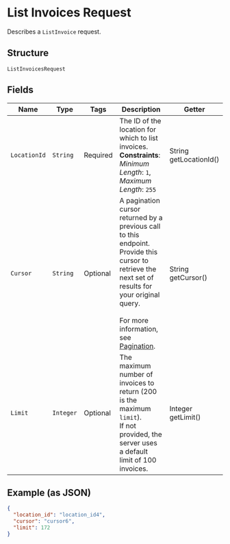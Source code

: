 
# List Invoices Request

Describes a `ListInvoice` request.

## Structure

`ListInvoicesRequest`

## Fields

| Name | Type | Tags | Description | Getter |
|  --- | --- | --- | --- | --- |
| `LocationId` | `String` | Required | The ID of the location for which to list invoices.<br>**Constraints**: *Minimum Length*: `1`, *Maximum Length*: `255` | String getLocationId() |
| `Cursor` | `String` | Optional | A pagination cursor returned by a previous call to this endpoint.<br>Provide this cursor to retrieve the next set of results for your original query.<br><br>For more information, see [Pagination](https://developer.squareup.com/docs/build-basics/common-api-patterns/pagination). | String getCursor() |
| `Limit` | `Integer` | Optional | The maximum number of invoices to return (200 is the maximum `limit`).<br>If not provided, the server uses a default limit of 100 invoices. | Integer getLimit() |

## Example (as JSON)

```json
{
  "location_id": "location_id4",
  "cursor": "cursor6",
  "limit": 172
}
```

